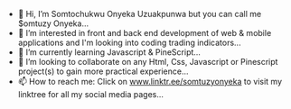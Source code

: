 - 👋 Hi, I’m Somtochukwu Onyeka Uzuakpunwa but you can call me $omtuzy Onyeka...
- 👀 I’m interested in front and back end development of web & mobile applications and I'm looking into coding trading indicators...
- 🌱 I’m currently learning Javascript & PineScript...
- 💞️ I’m looking to collaborate on any Html, Css, Javascript or Pinescript project(s) to gain more practical experience...
- 📫 How to reach me: Click on www.linktr.ee/somtuzyonyeka to visit my linktree for all my social media pages...

<!---
Somtuzy/Somtuzy is a ✨ special ✨ repository because its `README.md` (this file) appears on your GitHub profile.
You can click the Preview link to take a look at your changes.
--->
